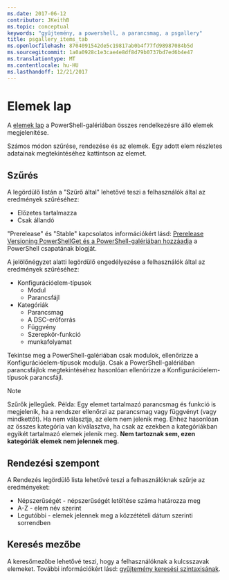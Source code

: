 ```yaml
---
ms.date: 2017-06-12
contributor: JKeithB
ms.topic: conceptual
keywords: "gyűjtemény, a powershell, a parancsmag, a psgallery"
title: psgallery_items_tab
ms.openlocfilehash: 8704091542de5c19817ab0b4f77fd98987084b5d
ms.sourcegitcommit: 1a0a0928c1e3cae4e8df8d79b0737bd7ed6b4e47
ms.translationtype: MT
ms.contentlocale: hu-HU
ms.lasthandoff: 12/21/2017
---
```

# <a name="items-tab"></a>Elemek lap

A [elemek lap](https://www.powershellgallery.com/items) a PowerShell-galériában összes rendelkezésre álló elemek megjelenítése.

Számos módon szűrése, rendezése és az elemek.
Egy adott elem részletes adatainak megtekintéséhez kattintson az elemet.

## <a name="filter-by"></a>Szűrés

A legördülő listán a "Szűrő által" lehetővé teszi a felhasználók által az eredmények szűréséhez:
* Előzetes tartalmazza
* Csak állandó

"Prerelease" és "Stable" kapcsolatos információkért lásd: [Prerelease Versioning PowerShellGet és a PowerShell-galériában hozzáadja](https://blogs.msdn.microsoft.com/powershell/2017/12/05/prerelease-versioning-added-to-powershellget-and-powershell-gallery/) a PowerShell csapatának blogját.

A jelölőnégyzet alatti legördülő engedélyezése a felhasználók által az eredmények szűréséhez:
* Konfigurációelem-típusok
  - Modul
  - Parancsfájl
* Kategóriák
  - Parancsmag
  - A DSC-erőforrás
  - Függvény
  - Szerepkör-funkció
  - munkafolyamat

Tekintse meg a PowerShell-galériában csak modulok, ellenőrizze a Konfigurációelem-típusok modulja.
Csak a PowerShell-galériában parancsfájlok megtekintéséhez hasonlóan ellenőrizze a Konfigurációelem-típusok parancsfájl.

> [!NOTE]
> Szűrők jellegűek.
> Példa: Egy elemet tartalmazó parancsmag és funkció is megjelenik, ha a rendszer ellenőrzi az parancsmag vagy függvényt (vagy mindkettőt).
> Ha nem választja, az elem nem jelenik meg.
> Ehhez hasonlóan az összes kategória van kiválasztva, ha csak az ezekben a kategóriákban egyikét tartalmazó elemek jelenik meg.
> **Nem tartoznak sem, ezen kategóriák elemek nem jelennek meg.**

## <a name="sort-by"></a>Rendezési szempont

A Rendezés legördülő lista lehetővé teszi a felhasználóknak szűrje az eredményeket:
* Népszerűségét - népszerűségét letöltése száma határozza meg
* A-Z - elem név szerint
* Legutóbbi - elemek jelennek meg a közzétételi dátum szerinti sorrendben

## <a name="search-box"></a>Keresés mezőbe

A keresőmezőbe lehetővé teszi, hogy a felhasználóknak a kulcsszavak elemeket.
További információkért lásd: [gyűjtemény keresési szintaxisának](psgallery_search_syntax.md).
